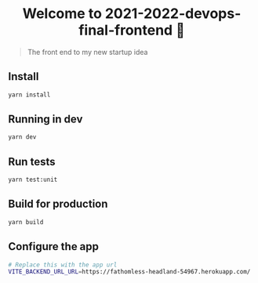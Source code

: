 <h1 align="center">Welcome to 2021-2022-devops-final-frontend 👋</h1>

> The front end to my new startup idea

## Install

```sh
yarn install
```

## Running in dev

```sh
yarn dev
```

## Run tests

```sh
yarn test:unit
```

## Build for production

```sh
yarn build
```

## Configure the app

```sh
# Replace this with the app url
VITE_BACKEND_URL_URL=https://fathomless-headland-54967.herokuapp.com/
```
